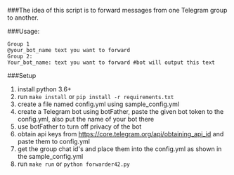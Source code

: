 ###The idea of this script is to forward messages from one Telegram group to another.  

###Usage:  
```
Group 1  
@your_bot_name text you want to forward  
Group 2:  
Your_bot_name: text you want to forward #bot will output this text
```


###Setup
1) install python 3.6+
2) run `make install` or `pip install -r requirements.txt`
3) create a file named config.yml using sample_config.yml
4) create a Telegram bot using botFather, paste the given bot token to the config.yml, also put the name of your bot there
5) use botFather to turn off privacy of the bot
6) obtain api keys from https://core.telegram.org/api/obtaining_api_id and paste them to config.yml
7) get the group chat id's and place them into the config.yml as shown in the sample_config.yml
8) run `make run` or `python forwarder42.py`
